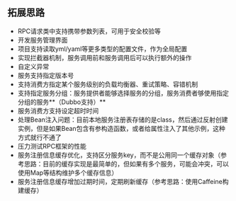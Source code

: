 ## 拓展思路

- RPC请求类中支持携带参数列表，可用于安全校验等
- 开发服务管理界面
- 项目支持读取yml/yaml等更多类型的配置文件，作为全局配置
- 实现拦截器机制，服务调用前和服务调用后可以执行额外的操作
- 自定义异常
- 服务支持指定版本号
- 支持消费方指定某个服务级别的负载均衡器、重试策略、容错机制
- 支持指定服务分组：服务提供者能够选择服务的分组，服务消费者够使用指定分组的服务**（Dubbo支持）**
- 服务消费方支持设定超时时间
- 处理Bean注入问题：目前本地服务注册表存储的是class，然后通过反射创建实例，但是如果Bean包含有参构造函数，或者给属性注入了其他示例，这种方式就行不通了
- 压力测试RPC框架的性能
- 服务注册信息缓存优化，支持区分服务key，而不是公用同一个缓存对象（参考思路：目前的缓存实现是最简单的，但如果有多个服务，可能会冲突，可以使用Map等结构维护多个缓存信息）
- 服务注册信息缓存增加过期时间，定期刷新缓存（参考思路：使用Caffeine构建缓存）